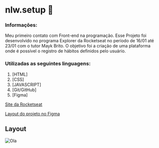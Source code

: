 # nlw.setup 🚀


### Informações:
Meu primeiro contato com Front-end na programação. Esse Projeto foi desenvolvido no programa Explorer da Rocketseat no período de 16/01 até 23/01 com o tutor Mayk Brito.
O objetivo foi a criação de uma plataforma onde é possível o registro de hábitos definidos pelo usuário.



### Utilizadas as seguintes linguagens:
<ol>
  <li>[HTML]</li>
  <li>[CSS]</li>
  <li>[JAVASCRIPT]</li>
  <li>[Git/GitHub]</li>
  <li>[Figma]</li>
</ol>


[Site da Rocketseat](https://www.rocketseat.com.br)

[Layout do projeto no Figma](https://www.figma.com/community/file/1195327109778210238)



## Layout 

![Ola](https://s3-alpha.figma.com/hub/file/2858967503/9890b922-e48c-4217-a394-2756f4245fce-cover.png)

<div align="center"
img src="https://s3-alpha.figma.com/hub/file/2858967503/9890b922-e48c-4217-a394-2756f4245fce-cover.png" width="0px" /
</div>



